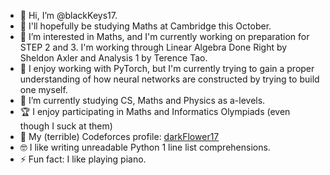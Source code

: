 - 👋 Hi, I’m @blackKeys17.
- 🏫 I'll hopefully be studying Maths at Cambridge this October.
- 👀 I’m interested in Maths, and I'm currently working on preparation for STEP 2 and 3. I'm working through Linear Algebra Done Right by Sheldon Axler and Analysis 1 by Terence Tao.
- 🧠 I enjoy working with PyTorch, but I'm currently trying to gain a proper understanding of how neural networks are constructed by trying to build one myself.
- 🌱 I’m currently studying CS, Maths and Physics as a-levels.
- 🏆 I enjoy participating in Maths and Informatics Olympiads (even though I suck at them)
- 🥇 My (terrible) Codeforces profile: [darkFlower17](https://codeforces.com/profile/darkFlower17)
- 🤓 I like writing unreadable Python 1 line list comprehensions.
- ⚡ Fun fact: I like playing piano.

<!---
blackKeys17/blackKeys17 is a ✨ special ✨ repository because its `README.md` (this file) appears on your GitHub profile.
You can click the Preview link to take a look at your changes.
--->
